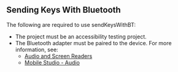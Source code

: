 ## **Sending Keys With Bluetooth**
The following are required to use sendKeysWithBT:
- The project must be an accessibility testing project.
- The Bluetooth adapter must be paired to the device. For more information, see:
  - [Audio and Screen Readers](https://docs.digital.ai/bundle/COM/page/audio_and_screen_readers_support_using_a_bluetooth_adapter.html)
  - [Mobile Studio - Audio](https://docs.digital.ai/bundle/LT/page/mobile_studio_-_audio.html)
  
  




